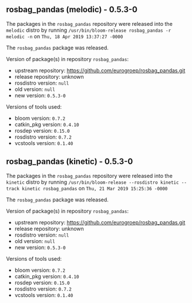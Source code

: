 ## rosbag_pandas (melodic) - 0.5.3-0

The packages in the `rosbag_pandas` repository were released into the `melodic` distro by running `/usr/bin/bloom-release rosbag_pandas -r melodic -n` on `Thu, 18 Apr 2019 13:37:27 -0000`

The `rosbag_pandas` package was released.

Version of package(s) in repository `rosbag_pandas`:

- upstream repository: https://github.com/eurogroep/rosbag_pandas.git
- release repository: unknown
- rosdistro version: `null`
- old version: `null`
- new version: `0.5.3-0`

Versions of tools used:

- bloom version: `0.7.2`
- catkin_pkg version: `0.4.10`
- rosdep version: `0.15.0`
- rosdistro version: `0.7.2`
- vcstools version: `0.1.40`


## rosbag_pandas (kinetic) - 0.5.3-0

The packages in the `rosbag_pandas` repository were released into the `kinetic` distro by running `/usr/bin/bloom-release --rosdistro kinetic --track kinetic rosbag_pandas` on `Thu, 21 Mar 2019 15:25:36 -0000`

The `rosbag_pandas` package was released.

Version of package(s) in repository `rosbag_pandas`:

- upstream repository: https://github.com/eurogroep/rosbag_pandas.git
- release repository: unknown
- rosdistro version: `null`
- old version: `null`
- new version: `0.5.3-0`

Versions of tools used:

- bloom version: `0.7.2`
- catkin_pkg version: `0.4.10`
- rosdep version: `0.15.0`
- rosdistro version: `0.7.2`
- vcstools version: `0.1.40`


